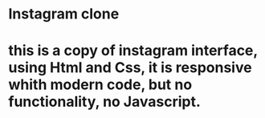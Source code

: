 <h1> Instagram clone<H1>
 
 this is a copy of instagram interface, using Html and Css, it is responsive whith modern code, 
 but no functionality, no Javascript.

